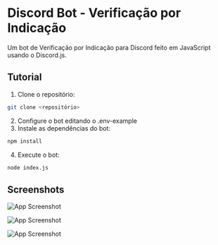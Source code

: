 



# Discord Bot - Verificação por Indicação
Um bot de Verificação por Indicação para Discord feito em JavaScript usando o Discord.js.




## Tutorial

1. Clone o repositório:
```bash
git clone <repositório>
```
2. Configure o bot editando o .env-example
3. Instale as dependências do bot:
```bash
npm install
```
4. Execute o bot:
```bash
node index.js
```








## Screenshots

![App Screenshot](https://media.discordapp.net/attachments/1201726148946690138/1201726164729872476/image.png)

![App Screenshot](https://cdn.discordapp.com/attachments/1201726148946690138/1201726306602201208/image.png)

![App Screenshot](https://media.discordapp.net/attachments/1201726148946690138/1201726417323171930/image.png)

